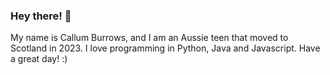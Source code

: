 ### Hey there! 👋

My name is Callum Burrows, and I am an Aussie teen that moved to Scotland in 2023. I love programming in Python, Java and Javascript. Have a great day! :)
